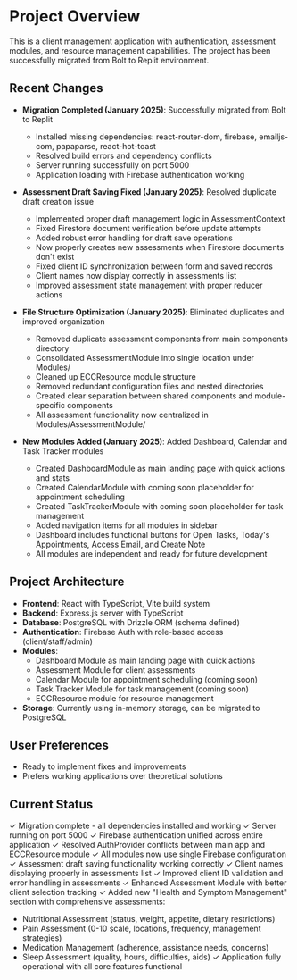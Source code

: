 # Project Overview

This is a client management application with authentication, assessment modules, and resource management capabilities. The project has been successfully migrated from Bolt to Replit environment.

## Recent Changes

- **Migration Completed (January 2025)**: Successfully migrated from Bolt to Replit
  - Installed missing dependencies: react-router-dom, firebase, emailjs-com, papaparse, react-hot-toast
  - Resolved build errors and dependency conflicts
  - Server running successfully on port 5000
  - Application loading with Firebase authentication working

- **Assessment Draft Saving Fixed (January 2025)**: Resolved duplicate draft creation issue
  - Implemented proper draft management logic in AssessmentContext
  - Fixed Firestore document verification before update attempts
  - Added robust error handling for draft save operations
  - Now properly creates new assessments when Firestore documents don't exist
  - Fixed client ID synchronization between form and saved records
  - Client names now display correctly in assessments list
  - Improved assessment state management with proper reducer actions

- **File Structure Optimization (January 2025)**: Eliminated duplicates and improved organization
  - Removed duplicate assessment components from main components directory
  - Consolidated AssessmentModule into single location under Modules/
  - Cleaned up ECCResource module structure
  - Removed redundant configuration files and nested directories
  - Created clear separation between shared components and module-specific components
  - All assessment functionality now centralized in Modules/AssessmentModule/

- **New Modules Added (January 2025)**: Added Dashboard, Calendar and Task Tracker modules
  - Created DashboardModule as main landing page with quick actions and stats
  - Created CalendarModule with coming soon placeholder for appointment scheduling
  - Created TaskTrackerModule with coming soon placeholder for task management
  - Added navigation items for all modules in sidebar
  - Dashboard includes functional buttons for Open Tasks, Today's Appointments, Access Email, and Create Note
  - All modules are independent and ready for future development

## Project Architecture

- **Frontend**: React with TypeScript, Vite build system
- **Backend**: Express.js server with TypeScript
- **Database**: PostgreSQL with Drizzle ORM (schema defined)
- **Authentication**: Firebase Auth with role-based access (client/staff/admin)
- **Modules**: 
  - Dashboard Module as main landing page with quick actions
  - Assessment Module for client assessments
  - Calendar Module for appointment scheduling (coming soon)
  - Task Tracker Module for task management (coming soon)
  - ECCResource module for resource management
- **Storage**: Currently using in-memory storage, can be migrated to PostgreSQL

## User Preferences

- Ready to implement fixes and improvements
- Prefers working applications over theoretical solutions

## Current Status

✓ Migration complete - all dependencies installed and working
✓ Server running on port 5000
✓ Firebase authentication unified across entire application
✓ Resolved AuthProvider conflicts between main app and ECCResource module
✓ All modules now use single Firebase configuration
✓ Assessment draft saving functionality working correctly
✓ Client names displaying properly in assessments list
✓ Improved client ID validation and error handling in assessments
✓ Enhanced Assessment Module with better client selection tracking
✓ Added new "Health and Symptom Management" section with comprehensive assessments:
  - Nutritional Assessment (status, weight, appetite, dietary restrictions)
  - Pain Assessment (0-10 scale, locations, frequency, management strategies)
  - Medication Management (adherence, assistance needs, concerns)
  - Sleep Assessment (quality, hours, difficulties, aids)
✓ Application fully operational with all core features functional